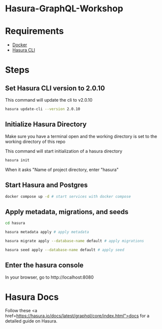 # Hasura-GraphQL-Workshop

# Requirements

 - <a href="https://docs.docker.com/get-docker/">Docker</a>
 - <a href="https://hasura.io/docs/latest/graphql/core/hasura-cli/install-hasura-cli.html">Hasura CLI</a>

# Steps

## Set Hasura CLI version to 2.0.10
This command will update the cli to v2.0.10
```bash
hasura update-cli --version 2.0.10
```

## Initialize Hasura Directory
Make sure you have a terminal open and the working directory is set to the working directory of this repo

This command will start initialization of a hasura directory
```bash
hasura init
```

When it asks "Name of project directory, enter "hasura"

## Start Hasura and Postgres
```bash
docker compose up -d # start services with docker compose
```

## Apply metadata, migrations, and seeds

```bash
cd hasura

hasura metadata apply # apply metadata

hasura migrate apply --database-name default # apply migrations

hasura seed apply --database-name default # apply seed
```

## Enter the hasura console
In your browser, go to http://localhost:8080


# Hasura Docs
Follow these <a href=https://hasura.io/docs/latest/graphql/core/index.html">docs</a> for a detailed guide on Hasura. 



